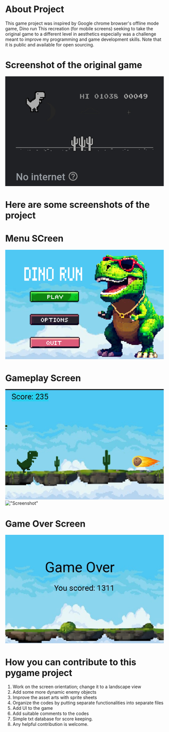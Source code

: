 # About Project
This game project was inspired by Google chrome browser's offline mode game, Dino run This recreation (for mobile screens) seeking to take the original game to a different level in aesthetics especially was a challenge meant to improve my programming and game development skills. Note that it is public and available for open sourcing.

# Screenshot of the original game

!["Screenshot"](Game_screenshots/Screenshot2.png)

# Here are some screenshots of the project
# Menu SCreen
!["Screenshot"](Game_screenshots/1740762097825.png)

# Gameplay Screen
!["Screenshot"](Game_screenshots/Screenshot_20250220-142655_1.png)
!["Screenshot"]()

# Game Over Screen
!["Screenshot"](Game_screenshots/Screenshot_20250223-213536_1.png)

# How you can contribute to this pygame project 
1. Work on the screen orientation; change it to a landscape view
2. Add some more dynamic enemy objects 
3. Improve the asset arts with sprite sheets
4. Organize the codes by putting separate functionalities into separate files
5. Add UI to the game
6. Add suitable comments to the codes
7. Simple txt database for score keeping.
8. Any helpful contribution is welcome.
